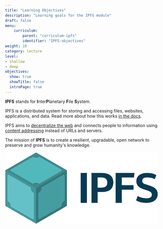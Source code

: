```yaml
---
title: "Learning Objectives"
description: "Learning goals for the IPFS module"
draft: false
menu:
    curriculum:
        parent: "curriculum-ipfs"
        identifier: "IPFS-objectives"
weight: 10
category: lecture
level:
- shallow
- deep
objectives:
  show: true
  showTitle: false
  introPage: true
---
```



**IPFS** stands for **I**nter**P**lanetary **F**ile **S**ystem.

IPFS is a distributed system for storing and accessing files, websites, applications, and data. Read more about how this works [in the docs](https://docs.ipfs.io/concepts/what-is-ipfs/).

IPFS aims to [decentralize the web](https://docs.ipfs.io/concepts/what-is-ipfs/#decentralization) and connects people to information using [content addressing](https://docs.ipfs.io/concepts/what-is-ipfs/#content-addressing) instead of URLs and servers.

The mission of **IPFS** is to create a resilient, upgradable, open network to preserve and grow humanity's knowledge.

![PL Logo](ipfs-logo.png)
